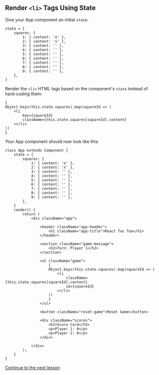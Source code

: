 ## Render `<li>` Tags Using State

Give your App component an initial `state`:
```
state = {
    squares: {
        1: { content: 'o' },
        2: { content: 'x' },
        3: { content: '' },
        4: { content: '' },
        5: { content: '' },
        6: { content: '' },
        7: { content: '' },
        8: { content: '' },
        9: { content: '' },
    },
}
```

Render the `<li>` HTML tags based on the component's `state` instead of hard-coding them:
```
{
Object.keys(this.state.squares).map(squareId => (
    <li
        key={squareId}
        className={this.state.squares[squareId].content}
    ></li>
))
}
```

Your App component should now look like this:
```
class App extends Component {
    state = {
        squares: {
            1: { content: 'o' },
            2: { content: 'x' },
            3: { content: '' },
            4: { content: '' },
            5: { content: '' },
            6: { content: '' },
            7: { content: '' },
            8: { content: '' },
            9: { content: '' },
        },
    }
    render() {
        return (
            <div className="app">

                <header className="app-header">
                    <h1 className="app-title">React Tac Toe</h1>
                </header>

                <section className="game-message">
                    <h2>Turn: Player 1</h2>
                </section>

                <ul className="game">
                    {
                    Object.keys(this.state.squares).map(squareId => (
                        <li
                            className={this.state.squares[squareId].content}
                            id={squareId}
                        ></li>
                    ))
                    }
                </ul>

                <button className="reset-game">Reset Game</button>

                <div className="scores">
                    <h2>Score Card</h2>
                    <p>Player 1: 0</p>
                    <p>Player 2: 0</p>
                </div>

            </div>
        );
    }
}
```

[Continue to the next lesson](https://github.com/joeynguyen/react-tac-toe/blob/master/lessons/lesson-2-handle-click-event.md)
